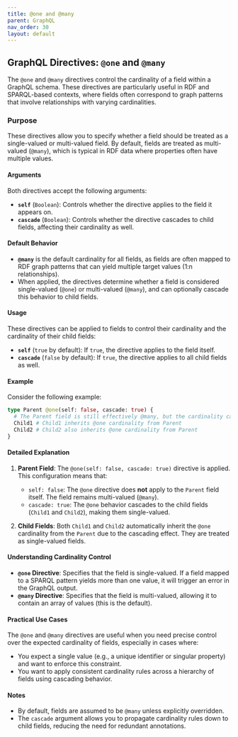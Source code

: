 ```yaml
---
title: @one and @many
parent: GraphQL
nav_order: 30
layout: default
---
```


## GraphQL Directives: `@one` and `@many`

The `@one` and `@many` directives control the cardinality of a field within a GraphQL schema. These directives are particularly useful in RDF and SPARQL-based contexts, where fields often correspond to graph patterns that involve relationships with varying cardinalities.

### Purpose

These directives allow you to specify whether a field should be treated as a single-valued or multi-valued field. By default, fields are treated as multi-valued (`@many`), which is typical in RDF data where properties often have multiple values.

#### Arguments

Both directives accept the following arguments:

- **`self`** (`Boolean`): Controls whether the directive applies to the field it appears on.
- **`cascade`** (`Boolean`): Controls whether the directive cascades to child fields, affecting their cardinality as well.

#### Default Behavior

- **`@many`** is the default cardinality for all fields, as fields are often mapped to RDF graph patterns that can yield multiple target values (1:n relationships).
- When applied, the directives determine whether a field is considered single-valued (`@one`) or multi-valued (`@many`), and can optionally cascade this behavior to child fields.

#### Usage

These directives can be applied to fields to control their cardinality and the cardinality of their child fields:

- **`self`** (`true` by default): If `true`, the directive applies to the field itself.
- **`cascade`** (`false` by default): If `true`, the directive applies to all child fields as well.

#### Example

Consider the following example:

```graphql
type Parent @one(self: false, cascade: true) { 
  # The Parent field is still effectively @many, but the cardinality cascades to its children
  Child1 # Child1 inherits @one cardinality from Parent
  Child2 # Child2 also inherits @one cardinality from Parent
}
```

#### Detailed Explanation

1. **Parent Field**: The `@one(self: false, cascade: true)` directive is applied. This configuration means that:
   - `self: false`: The `@one` directive does **not** apply to the `Parent` field itself. The field remains multi-valued (`@many`).
   - `cascade: true`: The `@one` behavior cascades to the child fields (`Child1` and `Child2`), making them single-valued.

2. **Child Fields**: Both `Child1` and `Child2` automatically inherit the `@one` cardinality from the `Parent` due to the cascading effect. They are treated as single-valued fields.

#### Understanding Cardinality Control

- **`@one` Directive**: Specifies that the field is single-valued. If a field mapped to a SPARQL pattern yields more than one value, it will trigger an error in the GraphQL output.
- **`@many` Directive**: Specifies that the field is multi-valued, allowing it to contain an array of values (this is the default).

#### Practical Use Cases

The `@one` and `@many` directives are useful when you need precise control over the expected cardinality of fields, especially in cases where:
- You expect a single value (e.g., a unique identifier or singular property) and want to enforce this constraint.
- You want to apply consistent cardinality rules across a hierarchy of fields using cascading behavior.

#### Notes

- By default, fields are assumed to be `@many` unless explicitly overridden.
- The `cascade` argument allows you to propagate cardinality rules down to child fields, reducing the need for redundant annotations.

